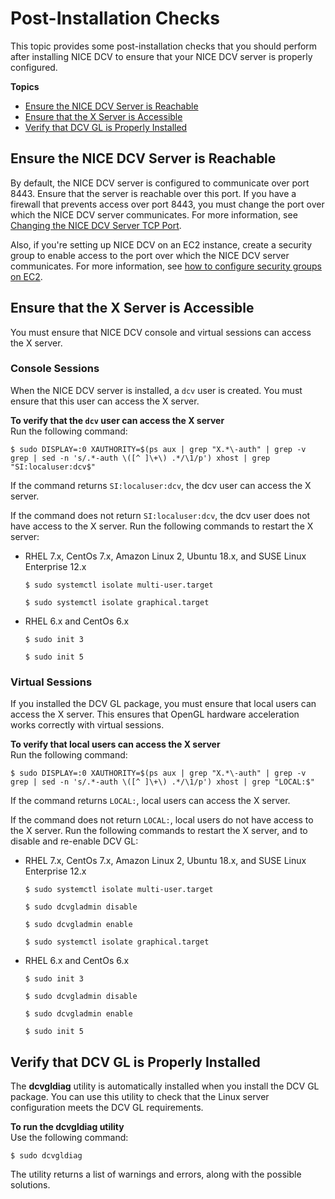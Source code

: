 # Post\-Installation Checks<a name="setting-up-installing-linux-checks"></a>

This topic provides some post\-installation checks that you should perform after installing NICE DCV to ensure that your NICE DCV server is properly configured\.

**Topics**
+ [Ensure the NICE DCV Server is Reachable](#checks-port)
+ [Ensure that the X Server is Accessible](#checks-xserver)
+ [Verify that DCV GL is Properly Installed](#checks-gl)

## Ensure the NICE DCV Server is Reachable<a name="checks-port"></a>

By default, the NICE DCV server is configured to communicate over port 8443\. Ensure that the server is reachable over this port\. If you have a firewall that prevents access over port 8443, you must change the port over which the NICE DCV server communicates\. For more information, see [Changing the NICE DCV Server TCP Port](manage-port.md)\.

Also, if you're setting up NICE DCV on an EC2 instance, create a security group to enable access to the port over which the NICE DCV server communicates\. For more information, see [how to configure security groups on EC2](https://docs.aws.amazon.com/AWSEC2/latest/UserGuide/using-network-security.html)\. 

## Ensure that the X Server is Accessible<a name="checks-xserver"></a>

You must ensure that NICE DCV console and virtual sessions can access the X server\.

### Console Sessions<a name="checks-xserver-console"></a>

When the NICE DCV server is installed, a `dcv` user is created\. You must ensure that this user can access the X server\.

**To verify that the `dcv` user can access the X server**  
Run the following command:

```
$ sudo DISPLAY=:0 XAUTHORITY=$(ps aux | grep "X.*\-auth" | grep -v grep | sed -n 's/.*-auth \([^ ]\+\) .*/\1/p') xhost | grep "SI:localuser:dcv$"
```

If the command returns `SI:localuser:dcv`, the dcv user can access the X server\.

If the command does not return `SI:localuser:dcv`, the dcv user does not have access to the X server\. Run the following commands to restart the X server:
+ RHEL 7\.x, CentOs 7\.x, Amazon Linux 2, Ubuntu 18\.x, and SUSE Linux Enterprise 12\.x

  ```
  $ sudo systemctl isolate multi-user.target
  ```

  ```
  $ sudo systemctl isolate graphical.target
  ```
+ RHEL 6\.x and CentOs 6\.x

  ```
  $ sudo init 3
  ```

  ```
  $ sudo init 5
  ```

### Virtual Sessions<a name="checks-xserver-virtual"></a>

If you installed the DCV GL package, you must ensure that local users can access the X server\. This ensures that OpenGL hardware acceleration works correctly with virtual sessions\.

**To verify that local users can access the X server**  
Run the following command:

```
$ sudo DISPLAY=:0 XAUTHORITY=$(ps aux | grep "X.*\-auth" | grep -v grep | sed -n 's/.*-auth \([^ ]\+\) .*/\1/p') xhost | grep "LOCAL:$"
```

If the command returns `LOCAL:`, local users can access the X server\.

If the command does not return `LOCAL:`, local users do not have access to the X server\. Run the following commands to restart the X server, and to disable and re\-enable DCV GL:
+ RHEL 7\.x, CentOs 7\.x, Amazon Linux 2, Ubuntu 18\.x, and SUSE Linux Enterprise 12\.x

  ```
  $ sudo systemctl isolate multi-user.target
  ```

  ```
  $ sudo dcvgladmin disable
  ```

  ```
  $ sudo dcvgladmin enable
  ```

  ```
  $ sudo systemctl isolate graphical.target
  ```
+ RHEL 6\.x and CentOs 6\.x

  ```
  $ sudo init 3
  ```

  ```
  $ sudo dcvgladmin disable
  ```

  ```
  $ sudo dcvgladmin enable
  ```

  ```
  $ sudo init 5
  ```

## Verify that DCV GL is Properly Installed<a name="checks-gl"></a>

The **dcvgldiag** utility is automatically installed when you install the DCV GL package\. You can use this utility to check that the Linux server configuration meets the DCV GL requirements\.

**To run the dcvgldiag utility**  
Use the following command:

```
$ sudo dcvgldiag
```

The utility returns a list of warnings and errors, along with the possible solutions\.